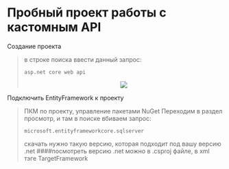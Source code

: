 ﻿# Пробный проект работы с кастомным API
Создание проекта
>в строке поиска ввести данный запрос: 
>```
>asp.net core web api
>```
><p align="center">
><img src="https://i.ibb.co/QnSQ8vx/create-project.jpg"></img>
></p>
Подключить EntityFramework к проекту
>ПКМ по проекту, управление пакетами NuGet
>Переходим в раздел просмотр, и там в поиске вбиваем запрос:
>```
>microsoft.entityframeworkcore.sqlserver
>```
>скачать нужно такую версию, которая подходит под вашу версию .net
####посмотреть версию .net можно в .csproj файле, в xml тэге TargetFramework